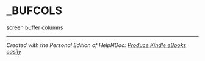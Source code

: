 # _BUFCOLS

screen buffer columns


***
_Created with the Personal Edition of HelpNDoc: [Produce Kindle eBooks easily](<https://www.helpndoc.com/feature-tour/create-ebooks-for-amazon-kindle>)_

